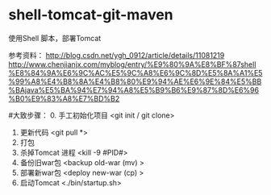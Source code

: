# shell-tomcat-git-maven
使用Shell 脚本，部署Tomcat 

参考资料：
http://blog.csdn.net/ygh_0912/article/details/11081219 
http://www.chenjianjx.com/myblog/entry/%E9%80%9A%E8%BF%87shell%E8%84%9A%E6%9C%AC%E5%9C%A8%E6%9C%8D%E5%8A%A1%E5%99%A8%E4%B8%8A%E4%B8%80%E9%94%AE%E6%9E%84%E5%BB%BAjava%E5%BA%94%E7%94%A8%E5%B9%B6%E9%87%8D%E6%96%B0%E9%83%A8%E7%BD%B2


#大致步骤：
0. 手工初始化项目 <git init / git clone>

1. 更新代码  <git pull *>
2. 打包      <mvn clean install>
3. 杀掉Tomcat 进程  <kill -9 #PID#>
4. 备份旧war包      <backup old-war (mv) >
5. 部署新war包      <deploy new-war (cp) >
6. 启动Tomcat       <./bin/startup.sh>


